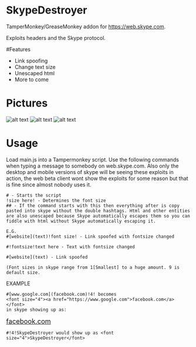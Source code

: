 # SkypeDestroyer
TamperMonkey/GreaseMonkey addon for https://web.skype.com.

Exploits headers and the Skype protocol.

#Features

- Link spoofing
- Change text size
- Unescaped html
- More to come

Pictures
========
![alt text](http://i.imgur.com/KHtGmh7.png)
![alt text](http://i.imgur.com/5rlXp2i.png)
![alt text](http://i.imgur.com/1KhJ8pj.png)

# Usage

Load main.js into a Tampermonkey script. Use the following commands when typing a message to somebody on web.skype.com. Also only the desktop and mobile versions of skype will be seeing these exploits in action, the web beta client wont show the exploits for some reason but that is fine since almost nobody uses it.

```
# - Starts the script
!size here! - Determines the font size
## - If the command starts with this then everything after is copy pasted into skype without the double hashtags. Html and other entities are also unescaped because Skype automatically escapes them so you can fiddle with html without Skype automatically escaping it.

E.G.
#[website](text)!font size! - Link spoofed with fontsize changed

#!fontsize!text here - Text with fontsize changed

#[website](text) - Link spoofed

(Font sizes in skype range from 1[Smallest] to a huge amount. 9 is default size.
```

EXAMPLE

```
#[www.google.com](facebook.com)!4! becomes 
<font size="4"><a href="https://www.google.com">facebook.com</a></font> 
in skype showing up as:
```
<font size="4"><a href="https://www.google.com">facebook.com</a></font>

```
#!4!SkypeDestroyer would show up as <font size="4">SkypeDestroyer</font>
```

